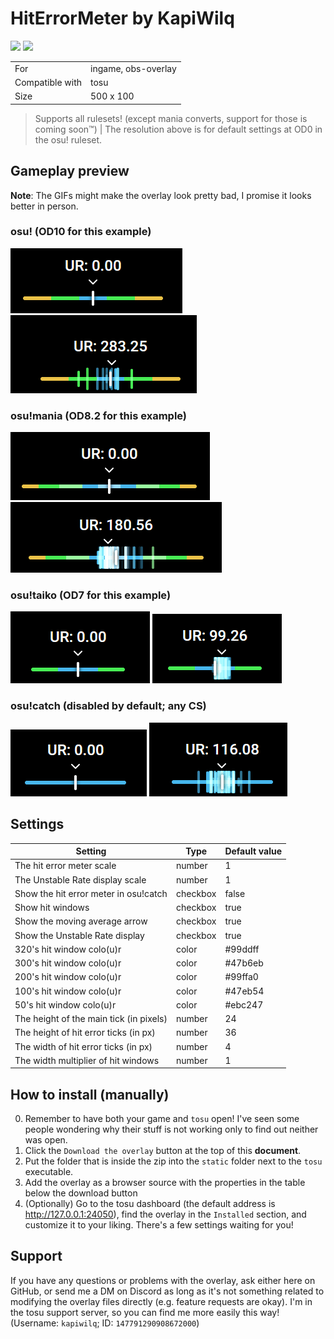 # HitErrorMeter by KapiWilq

<a href="https://github.com/KapiWilq/HitErrorMeter/releases/latest/download/HitErrorMeter.by.KapiWilq.zip" target="_blank"><img height="35" src="https://img.shields.io/badge/Download_the_overlay-67A564?style=for-the-badge" /></a>  <a href="https://github.com/KapiWilq" target="_blank"><img height="35" src="https://img.shields.io/badge/github-000000?style=for-the-badge&logo=github&logoColor=white" /></a></a>

|                 |                     |
| --------------- | ------------------- |
| For             | ingame, obs-overlay |
| Compatible with | tosu                |
| Size            | 500 x 100           |

> Supports all rulesets! (except mania converts, support for those is coming soon™) | The resolution above is for default settings at OD0 in the osu! ruleset.

## Gameplay preview

**Note**: The GIFs might make the overlay look pretty bad, I promise it looks better in person.

### osu! (OD10 for this example)

<img src=".github/images/osu_ruleset.png">  <img src=".github/gifs/osu_ruleset.gif">

### osu!mania (OD8.2 for this example)

<img src=".github/images/mania_ruleset.png">  <img src=".github/gifs/mania_ruleset.gif">

### osu!taiko (OD7 for this example)

<img src=".github/images/taiko_ruleset.png">  <img src=".github/gifs/taiko_ruleset.gif">

### osu!catch (disabled by default; any CS)

<img src=".github/images/catch_ruleset.png">  <img src=".github/gifs/catch_ruleset.gif">

## Settings

|                 Setting                 |   Type   | Default value |
| --------------------------------------- | -------- | ------------- |
|        The hit error meter scale        |  number  |       1       |
|     The Unstable Rate display scale     |  number  |       1       |
|  Show the hit error meter in osu!catch  | checkbox |     false     |
|            Show hit windows             | checkbox |     true      |
|     Show the moving average arrow       | checkbox |     true      |
|     Show the Unstable Rate display      | checkbox |     true      |
|       320's hit window colo(u)r         |  color   |    #99ddff    |
|       300's hit window colo(u)r         |  color   |    #47b6eb    |
|       200's hit window colo(u)r         |  color   |    #99ffa0    |
|       100's hit window colo(u)r         |  color   |    #47eb54    |
|       50's hit window colo(u)r          |  color   |    #ebc247    |
| The height of the main tick (in pixels) |  number  |      24       |
|  The height of hit error ticks (in px)  |  number  |      36       |
|  The width of hit error ticks (in px)   |  number  |      4        |
|  The width multiplier of hit windows    |  number  |      1        |

## How to install (manually)

0. Remember to have both your game and `tosu` open! I've seen some people wondering why their stuff is not working only to find out neither was open.
1. Click the `Download the overlay` button at the top of this **document**.
2. Put the folder that is inside the zip into the `static` folder next to the `tosu` executable.
3. Add the overlay as a browser source with the properties in the table below the download button
4. (Optionally) Go to the tosu dashboard (the default address is http://127.0.0.1:24050), find the overlay in the `Installed` section, and customize it to your liking. There's a few settings waiting for you!

## Support

If you have any questions or problems with the overlay, ask either here on GitHub, or send me a DM on Discord as long as it's not something related to modifying the overlay files directly (e.g. feature requests are okay). I'm in the tosu support server, so you can find me more easily this way! (Username: `kapiwilq`; ID: `147791290908672000`)
